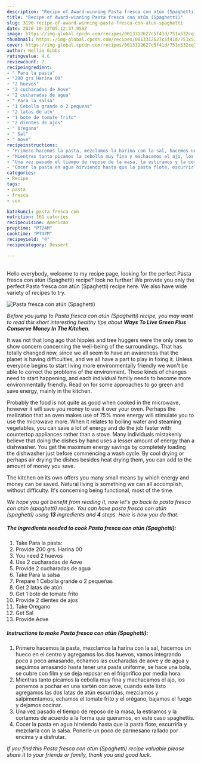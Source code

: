 ```yaml
---
description: "Recipe of Award-winning Pasta fresca con atún (Spaghetti)"
title: "Recipe of Award-winning Pasta fresca con atún (Spaghetti)"
slug: 3190-recipe-of-award-winning-pasta-fresca-con-atun-spaghetti
date: 2020-10-22T05:12:37.959Z
image: https://img-global.cpcdn.com/recipes/0013312627c5f41d/751x532cq70/pasta-fresca-con-atun-spaghetti-recipe-main-photo.jpg
thumbnail: https://img-global.cpcdn.com/recipes/0013312627c5f41d/751x532cq70/pasta-fresca-con-atun-spaghetti-recipe-main-photo.jpg
cover: https://img-global.cpcdn.com/recipes/0013312627c5f41d/751x532cq70/pasta-fresca-con-atun-spaghetti-recipe-main-photo.jpg
author: Nellie Gibbs
ratingvalue: 4.6
reviewcount: 7
recipeingredient:
- " Para la pasta"
- "200 grs Harina 00"
- "2 huevos"
- "2 cucharadas de Aove"
- "2 cucharadas de agua"
- " Para la salsa"
- "1 Cebolla grande o 2 pequeas"
- "2 latas de atn"
- "1 bote de tomate frito"
- "2 dientes de ajos"
- " Oregano"
- " Sal"
- " Aove"
recipeinstructions:
- "Primero hacemos la pasta, mezclamos la harina con la sal, hacemos un hueco en el centro y agregamos los dos huevos, vamos integrando poco a poco amasando, echamos las cucharadas de aove y de agua y seguimos amasando hasta tener una pasta uniforme, se hace una bola, se cubre con film y se deja reposar en el frigorífico por media hora."
- "Mientras tanto picamos la cebolla muy fina y machacamos el ajo, los ponemos a pochar en una sartén con aove, cuando este listo agregamos las dos latas de atún escurridas, mezclamos y salpimentamos, echamos el tomate frito y el orégano, bajamos el fuego y dejamos cocinar."
- "Una vez pasado el tiempo de reposo de la masa, la estiramos y la cortamos de acuerdo a la forma que queramos, en este caso spaghettis."
- "Cocer la pasta en agua hirviendo hasta que la pasta flote, escurrirla y mezclarla con la salsa. Ponerle un poco de parmesano rallado por encima y a disfrutar."
categories:
- Recipe
tags:
- pasta
- fresca
- con

katakunci: pasta fresca con 
nutrition: 161 calories
recipecuisine: American
preptime: "PT24M"
cooktime: "PT47M"
recipeyield: "4"
recipecategory: Dessert

---
```

<br>
Hello everybody, welcome to my recipe page, looking for the perfect Pasta fresca con atún (Spaghetti) recipe? look no further! We provide you only the perfect Pasta fresca con atún (Spaghetti) recipe here. We also have wide variety of recipes to try.
<br>


![Pasta fresca con atún (Spaghetti)](https://img-global.cpcdn.com/recipes/0013312627c5f41d/751x532cq70/pasta-fresca-con-atun-spaghetti-recipe-main-photo.jpg)

<i>Before you jump to Pasta fresca con atún (Spaghetti) recipe, you may want to read this short interesting healthy tips about 
<strong>Ways To Live Green Plus Conserve Money In The Kitchen</strong>.</i>
</br>

It was not that long ago that hippies and tree huggers were the only ones to show concern concerning the well-being of the surroundings. That has totally changed now, since we all seem to have an awareness that the planet is having difficulties, and we all have a part to play in fixing it. Unless everyone begins to start living more environmentally friendly we won't be able to correct the problems of the environment. These kinds of changes need to start happening, and each individual family needs to become more environmentally friendly. Read on for some approaches to go green and save energy, mainly in the kitchen.

Probably the food is not quite as good when cooked in the microwave, however it will save you money to use it over your oven. Perhaps the realization that an oven makes use of 75% more energy will stimulate you to use the microwave more. When it relates to boiling water and steaming vegetables, you can save a lot of energy and do the job faster with countertop appliances rather than a stove. Many individuals mistakenly believe that doing the dishes by hand uses a lesser amount of energy than a dishwasher. You get the maximum energy savings by completely loading the dishwasher just before commencing a wash cycle. By cool drying or perhaps air drying the dishes besides heat drying them, you can add to the amount of money you save.

The kitchen on its own offers you many small means by which energy and money can be saved. Natural living is something we can all accomplish, without difficulty. It's concerning being functional, most of the time.


<i>We hope you got benefit from reading it, now let's go back to pasta fresca con atún (spaghetti) recipe. You can have pasta fresca con atún (spaghetti) using <strong>13</strong> ingredients and <strong>4</strong> steps. Here is how you do that.
</i>

##### The ingredients needed to cook Pasta fresca con atún (Spaghetti):

1. Take  Para la pasta:
1. Provide 200 grs. Harina 00
1. You need 2 huevos
1. Use 2 cucharadas de Aove
1. Provide 2 cucharadas de agua
1. Take  Para la salsa
1. Prepare 1 Cebolla grande o 2 pequeñas
1. Get 2 latas de atún
1. Get 1 bote de tomate frito
1. Provide 2 dientes de ajos
1. Take  Oregano
1. Get  Sal
1. Provide  Aove


##### Instructions to make Pasta fresca con atún (Spaghetti):

1. Primero hacemos la pasta, mezclamos la harina con la sal, hacemos un hueco en el centro y agregamos los dos huevos, vamos integrando poco a poco amasando, echamos las cucharadas de aove y de agua y seguimos amasando hasta tener una pasta uniforme, se hace una bola, se cubre con film y se deja reposar en el frigorífico por media hora.
1. Mientras tanto picamos la cebolla muy fina y machacamos el ajo, los ponemos a pochar en una sartén con aove, cuando este listo agregamos las dos latas de atún escurridas, mezclamos y salpimentamos, echamos el tomate frito y el orégano, bajamos el fuego y dejamos cocinar.
1. Una vez pasado el tiempo de reposo de la masa, la estiramos y la cortamos de acuerdo a la forma que queramos, en este caso spaghettis.
1. Cocer la pasta en agua hirviendo hasta que la pasta flote, escurrirla y mezclarla con la salsa. Ponerle un poco de parmesano rallado por encima y a disfrutar.


<i>If you find this Pasta fresca con atún (Spaghetti) recipe valuable please share it to your friends or family, thank you and good luck.</i>
